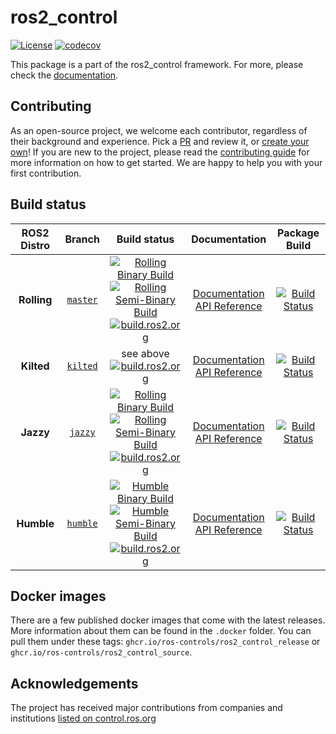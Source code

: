 # ros2_control

[![License](https://img.shields.io/badge/License-Apache%202.0-blue.svg)](https://opensource.org/licenses/Apache-2.0)
[![codecov](https://codecov.io/gh/ros-controls/ros2_control/graph/badge.svg?token=idvm1zJXOf)](https://codecov.io/gh/ros-controls/ros2_control)

This package is a part of the ros2_control framework.
For more, please check the [documentation](https://control.ros.org/).

## Contributing

As an open-source project, we welcome each contributor, regardless of their background and experience. Pick a [PR](https://github.com/ros-controls/ros2_control/pulls) and review it, or [create your own](https://github.com/ros-controls/ros2_control/contribute)!
If you are new to the project, please read the [contributing guide](https://control.ros.org/rolling/doc/contributing/contributing.html) for more information on how to get started. We are happy to help you with your first contribution.

## Build status

ROS2 Distro | Branch | Build status | Documentation | Package Build
:---------: | :----: | :----------: | :-----------: | :---------------:
**Rolling** | [`master`](https://github.com/ros-controls/ros2_control/tree/master) | [![Rolling Binary Build](https://github.com/ros-controls/ros2_control/actions/workflows/rolling-binary-build.yml/badge.svg?branch=master)](https://github.com/ros-controls/ros2_control/actions/workflows/rolling-binary-build.yml?branch=master) <br> [![Rolling Semi-Binary Build](https://github.com/ros-controls/ros2_control/actions/workflows/rolling-semi-binary-build.yml/badge.svg?branch=master)](https://github.com/ros-controls/ros2_control/actions/workflows/rolling-semi-binary-build.yml?branch=master) <br> [![build.ros2.org](https://build.ros2.org/buildStatus/icon?job=Rdev__ros2_control__ubuntu_noble_amd64&subject=build.ros2.org)](https://build.ros2.org/job/Rdev__ros2_control__ubuntu_noble_amd64/) | [Documentation](https://control.ros.org/master/index.html) <br> [API Reference](https://control.ros.org/master/doc/api/index.html) | [![Build Status](https://build.ros2.org/buildStatus/icon?job=Rbin_uN64__ros2_control__ubuntu_noble_amd64__binary)](https://build.ros2.org/job/Rbin_uN64__ros2_control__ubuntu_noble_amd64__binary/)
**Kilted** | [`kilted`](https://github.com/ros-controls/ros2_control/tree/kilted) | see above <br> [![build.ros2.org](https://build.ros2.org/buildStatus/icon?job=Kdev__ros2_control__ubuntu_noble_amd64&subject=build.ros2.org)](https://build.ros2.org/job/Kdev__ros2_control__ubuntu_noble_amd64/) | [Documentation](https://control.ros.org/master/index.html) <br> [API Reference](https://control.ros.org/master/doc/api/index.html) | [![Build Status](https://build.ros2.org/buildStatus/icon?job=Kbin_uN64__ros2_control__ubuntu_noble_amd64__binary)](https://build.ros2.org/job/Kbin_uN64__ros2_control__ubuntu_noble_amd64__binary/)
**Jazzy** | [`jazzy`](https://github.com/ros-controls/ros2_control/tree/jazzy) | [![Rolling Binary Build](https://github.com/ros-controls/ros2_control/actions/workflows/jazzy-binary-build.yml/badge.svg?branch=master)](https://github.com/ros-controls/ros2_control/actions/workflows/jazzy-binary-build.yml?branch=master) <br> [![Rolling Semi-Binary Build](https://github.com/ros-controls/ros2_control/actions/workflows/jazzy-semi-binary-build.yml/badge.svg?branch=master)](https://github.com/ros-controls/ros2_control/actions/workflows/jazzy-semi-binary-build.yml?branch=master) <br> [![build.ros2.org](https://build.ros2.org/buildStatus/icon?job=Jdev__ros2_control__ubuntu_noble_amd64&subject=build.ros2.org)](https://build.ros2.org/job/Jdev__ros2_control__ubuntu_noble_amd64/) | [Documentation](https://control.ros.org/jazzy/index.html) <br> [API Reference](https://control.ros.org/jazzy/doc/api/index.html) | [![Build Status](https://build.ros2.org/buildStatus/icon?job=Jbin_uN64__ros2_control__ubuntu_noble_amd64__binary)](https://build.ros2.org/job/Jbin_uN64__ros2_control__ubuntu_noble_amd64__binary/)
**Humble** | [`humble`](https://github.com/ros-controls/ros2_control/tree/humble) | [![Humble Binary Build](https://github.com/ros-controls/ros2_control/actions/workflows/humble-binary-build.yml/badge.svg?branch=master)](https://github.com/ros-controls/ros2_control/actions/workflows/humble-binary-build.yml?branch=master) <br> [![Humble Semi-Binary Build](https://github.com/ros-controls/ros2_control/actions/workflows/humble-semi-binary-build.yml/badge.svg?branch=master)](https://github.com/ros-controls/ros2_control/actions/workflows/humble-semi-binary-build.yml?branch=master) <br> [![build.ros2.org](https://build.ros2.org/buildStatus/icon?job=Hdev__ros2_control__ubuntu_jammy_amd64&subject=build.ros2.org)](https://build.ros2.org/job/Hdev__ros2_control__ubuntu_jammy_amd64/) | [Documentation](https://control.ros.org/humble/index.html) <br> [API Reference](https://control.ros.org/humble/doc/api/index.html) | [![Build Status](https://build.ros2.org/buildStatus/icon?job=Hbin_uJ64__ros2_control__ubuntu_jammy_amd64__binary)](https://build.ros2.org/job/Hbin_uJ64__ros2_control__ubuntu_jammy_amd64__binary/)

## Docker images

There are a few published docker images that come with the latest releases. More information about them can be found in the `.docker` folder. You can pull them under these tags: `ghcr.io/ros-controls/ros2_control_release` or `ghcr.io/ros-controls/ros2_control_source`.

## Acknowledgements

The project has received major contributions from companies and institutions [listed on control.ros.org](https://control.ros.org/rolling/doc/acknowledgements/acknowledgements.html)
